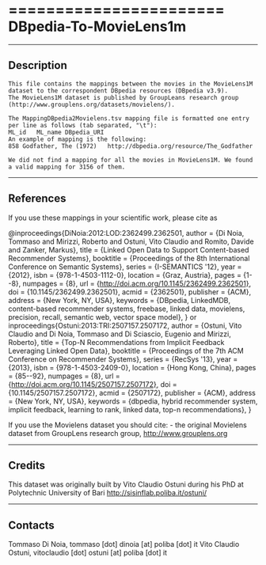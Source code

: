 
=======================
DBpedia-To-MovieLens1m
=======================

-----------
Description
-----------

    This file contains the mappings between the movies in the MovieLens1M dataset to the correspondent DBpedia resources (DBpedia v3.9). 
    The MovieLens1M dataset is published by GroupLeans research group (http://www.grouplens.org/datasets/movielens/).

    The MappingDBpedia2Movielens.tsv mapping file is formatted one entry per line as follows (tab separated, "\t"):
    ML_id	ML_name	DBpedia_URI
    An example of mapping is the following:
    858	Godfather, The (1972)	http://dbpedia.org/resource/The_Godfather
	
    We did not find a mapping for all the movies in MovieLens1M. We found a valid mapping for 3156 of them.

----------
References
----------
   
   If you use these mappings in your scientific work, please cite as

 @inproceedings{DiNoia:2012:LOD:2362499.2362501,
 author = {Di Noia, Tommaso and Mirizzi, Roberto and Ostuni, Vito Claudio and Romito, Davide and Zanker, Markus},
 title = {Linked Open Data to Support Content-based Recommender Systems},
 booktitle = {Proceedings of the 8th International Conference on Semantic Systems},
 series = {I-SEMANTICS '12},
 year = {2012},
 isbn = {978-1-4503-1112-0},
 location = {Graz, Austria},
 pages = {1--8},
 numpages = {8},
 url = {http://doi.acm.org/10.1145/2362499.2362501},
 doi = {10.1145/2362499.2362501},
 acmid = {2362501},
 publisher = {ACM},
 address = {New York, NY, USA},
 keywords = {DBpedia, LinkedMDB, content-based recommender systems, freebase, linked data, movielens, precision, recall, semantic web, vector space model},
} 
or 
inproceedings{Ostuni:2013:TRI:2507157.2507172,
 author = {Ostuni, Vito Claudio and Di Noia, Tommaso and Di Sciascio, Eugenio and Mirizzi, Roberto},
 title = {Top-N Recommendations from Implicit Feedback Leveraging Linked Open Data},
 booktitle = {Proceedings of the 7th ACM Conference on Recommender Systems},
 series = {RecSys '13},
 year = {2013},
 isbn = {978-1-4503-2409-0},
 location = {Hong Kong, China},
 pages = {85--92},
 numpages = {8},
 url = {http://doi.acm.org/10.1145/2507157.2507172},
 doi = {10.1145/2507157.2507172},
 acmid = {2507172},
 publisher = {ACM},
 address = {New York, NY, USA},
 keywords = {dbpedia, hybrid recommender system, implicit feedback, learning to rank, linked data, top-n recommendations},
} 

   If you use the Movielens dataset you should cite:
      - the original Movielens dataset from GroupLens research group, http://www.grouplens.org


-------
Credits
-------

   This dataset was originally built by Vito Claudio Ostuni during his PhD at Polytechnic University of Bari http://sisinflab.poliba.it/ostuni/ 

-------   
Contacts
-------

   Tommaso Di Noia, tommaso [dot] dinoia [at] poliba [dot] it
   Vito Claudio Ostuni, vitoclaudio [dot] ostuni [at] poliba [dot] it


